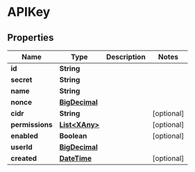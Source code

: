 
# APIKey

## Properties
Name | Type | Description | Notes
------------ | ------------- | ------------- | -------------
**id** | **String** |  | 
**secret** | **String** |  | 
**name** | **String** |  | 
**nonce** | [**BigDecimal**](BigDecimal.md) |  | 
**cidr** | **String** |  |  [optional]
**permissions** | [**List&lt;XAny&gt;**](XAny.md) |  |  [optional]
**enabled** | **Boolean** |  |  [optional]
**userId** | [**BigDecimal**](BigDecimal.md) |  | 
**created** | [**DateTime**](DateTime.md) |  |  [optional]




